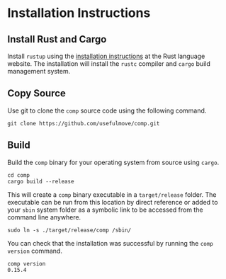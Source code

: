 # Installation Instructions

## Install Rust and Cargo
Install `rustup` using the [installation instructions][1] at the Rust language website. The installation will install the `rustc` compiler and `cargo` build management system.


## Copy Source
Use git to clone the `comp` source code using the following command.
```
git clone https://github.com/usefulmove/comp.git
```

## Build
Build the `comp` binary for your operating system from source using `cargo`.
```
cd comp
cargo build --release
```

This will create a `comp` binary executable in a `target/release` folder. The executable can be run from this location by direct reference or added to your `sbin` system folder as a symbolic link to be accessed from the command line anywhere.
```
sudo ln -s ./target/release/comp /sbin/
```

You can check that the installation was successful by running the `comp version` command.
```
comp version
0.15.4
```


[1]: https://rust-lang.org/tools/install
